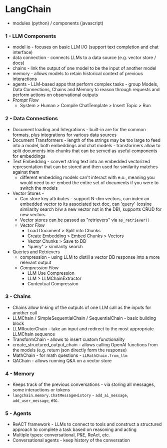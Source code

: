 # LangChain

 - modules (python) / components (javascript)

### 1 - LLM Components

 - model io - focuses on basic LLM I/O (support text completion and chat interface)
 - data connection - connects LLMs to a data source (e.g. vector store / docs)
 - chains - link the output of one model to be the input of another model
 - memory - allows models to retain historical context of previous interactions
 - agents - LLM-based apps that perform complex tasks - group Models, Data Connections, Chains and Memory to reason through requests and perform actions on observational outputs
 - *Prompt Flow*
   - System > Human > Compile ChatTemplate > Insert Topic > Run

### 2 - Data Connections

 - Document loading and Integrations - built-in are for the common formats, plus integrations for various data sources
 - Document Transformers - length of the strings may be too large to feed into a model, both embeddings and chat models - transformers allow to split documents into chunks that can be served as useful components for embeddings
 - Text Embedding - convert string text into an embedded vectorized representation that can be stored and then used for similarity matches against them 
   - different embedding models can't interact with e.o., meaning you would need to re-embed the entire set of documents if you were to switch the models
 - Vector Stores - 
   - Can store key attributes - support N-dim vectors, can index an embedded vector to its associated text doc, can 'query' (cosine similarity search b/w a new vector not in the DB), supports CRUD for new vectors   
   - Vector stores can be passed as "retrievers" via `as_retriever()`
   - *Vector Flow*
     - Load Document > Split into Chunks 
     - Create Embedding > Embed Chunks > Vectors
     - Vector Chunks > Save to DB
     - "query" > similarity search
 - Queries and Retrievers
   - compression - using LLM to distill a vector DB response into a more relevant output
   - *Compression Flow*
     - LLM Use Compression
     - LLM > LLMChainExtractor
     - Contextual Compression

### 3 - Chains
 - Chains allow linking of the outputs of one LLM call as the inputs for another call
 - LLMChain / SimpleSequentialChain / SequentialChain - basic building block
 - LLMRouterChain - take an input and redirect to the most appropriate LLMChain sequence
 - TransformChain - allows to insert custom functionality 
 - create_structured_output_chain - allows calling OpenAI functions from the models (e.g. return json directly form the response)
 - MathChain - for math questions - `LLMathChain.from_llm`
 - QAChain - allows running Q&A on a vector store  

### 4 - Memory
 - Keeps track of the previous conversations - via storing all messages, some interactions or tokens
 - `langchain.memory.ChatMessageHistory` - `add_ai_message`, `add_user_message`, etc.

### 5 - Agents
 - ReACT framework - LLMs to connect to tools and construct a structured approach to complete a task based on reasoning and acting
 - Multiple types: conversational, P&E, ReAct, etc.
 - Conversational agents - keep history of the conversation